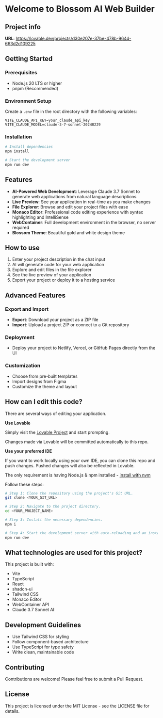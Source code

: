 
# Welcome to Blossom AI Web Builder

## Project info

**URL**: https://lovable.dev/projects/d30e207e-37be-478b-964d-663d2d109225

## Getting Started

### Prerequisites

- Node.js 20 LTS or higher
- pnpm (Recommended)

### Environment Setup

Create a `.env` file in the root directory with the following variables:

```
VITE_CLAUDE_API_KEY=your_claude_api_key
VITE_CLAUDE_MODEL=claude-3-7-sonnet-20240229
```

### Installation

```sh
# Install dependencies
npm install

# Start the development server
npm run dev
```

## Features

- **AI-Powered Web Development**: Leverage Claude 3.7 Sonnet to generate web applications from natural language descriptions
- **Live Preview**: See your application in real-time as you make changes
- **File Explorer**: Browse and edit your project files with ease
- **Monaco Editor**: Professional code editing experience with syntax highlighting and IntelliSense
- **WebContainer**: Full development environment in the browser, no server required
- **Blossom Theme**: Beautiful gold and white design theme

## How to use

1. Enter your project description in the chat input
2. AI will generate code for your web application
3. Explore and edit files in the file explorer
4. See the live preview of your application
5. Export your project or deploy it to a hosting service

## Advanced Features

### Export and Import

- **Export**: Download your project as a ZIP file
- **Import**: Upload a project ZIP or connect to a Git repository

### Deployment

- Deploy your project to Netlify, Vercel, or GitHub Pages directly from the UI

### Customization

- Choose from pre-built templates
- Import designs from Figma
- Customize the theme and layout

## How can I edit this code?

There are several ways of editing your application.

**Use Lovable**

Simply visit the [Lovable Project](https://lovable.dev/projects/d30e207e-37be-478b-964d-663d2d109225) and start prompting.

Changes made via Lovable will be committed automatically to this repo.

**Use your preferred IDE**

If you want to work locally using your own IDE, you can clone this repo and push changes. Pushed changes will also be reflected in Lovable.

The only requirement is having Node.js & npm installed - [install with nvm](https://github.com/nvm-sh/nvm#installing-and-updating)

Follow these steps:

```sh
# Step 1: Clone the repository using the project's Git URL.
git clone <YOUR_GIT_URL>

# Step 2: Navigate to the project directory.
cd <YOUR_PROJECT_NAME>

# Step 3: Install the necessary dependencies.
npm i

# Step 4: Start the development server with auto-reloading and an instant preview.
npm run dev
```

## What technologies are used for this project?

This project is built with:

- Vite
- TypeScript
- React
- shadcn-ui
- Tailwind CSS
- Monaco Editor
- WebContainer API
- Claude 3.7 Sonnet AI

## Development Guidelines

- Use Tailwind CSS for styling
- Follow component-based architecture
- Use TypeScript for type safety
- Write clean, maintainable code

## Contributing

Contributions are welcome! Please feel free to submit a Pull Request.

## License

This project is licensed under the MIT License - see the LICENSE file for details.
